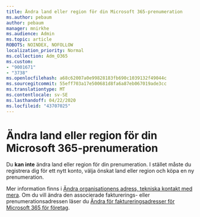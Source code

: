 ```yaml
---
title: Ändra land eller region för din Microsoft 365-prenumeration
ms.author: pebaum
author: pebaum
manager: mnirkhe
ms.audience: Admin
ms.topic: article
ROBOTS: NOINDEX, NOFOLLOW
localization_priority: Normal
ms.collection: Adm_O365
ms.custom:
- "9001671"
- "3738"
ms.openlocfilehash: a68c62007a0e99828183fb690c1039132f49044c
ms.sourcegitcommit: 55eff703a17e500681d8fa6a87eb067019ade3cc
ms.translationtype: MT
ms.contentlocale: sv-SE
ms.lasthandoff: 04/22/2020
ms.locfileid: "43707025"
---
```

# <a name="change-the-country-or-region-for-your-microsoft-365-subscription"></a>Ändra land eller region för din Microsoft 365-prenumeration

Du **kan inte** ändra land eller region för din prenumeration. I stället måste du registrera dig för ett nytt konto, välja önskat land eller region och köpa en ny prenumeration. 

Mer information finns i [Ändra organisationens adress, tekniska kontakt med mera](https://docs.microsoft.com/microsoft-365/admin/manage/change-address-contact-and-more?view=o365-worldwide). Om du vill ändra den associerade fakturerings- eller prenumerationsadressen läser du [Ändra för faktureringsadresser för Microsoft 365 för företag](https://docs.microsoft.com/microsoft-365/commerce/billing-and-payments/change-your-billing-addresses?view=o365-worldwide). 
